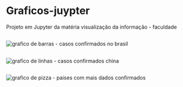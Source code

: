 # Graficos-juypter

Projeto em Jupyter da matéria visualização da informação - faculdade 
##

![grafico de barras - casos confirmados no brasil](https://github.com/victorallves/Graficos-juypter/assets/113953361/fcee3c3d-5aee-441d-82d6-9d62dc49d83a)
##
![grafico de linhas - casos confirmados china](https://github.com/victorallves/Graficos-juypter/assets/113953361/f70a09c9-1e28-43a9-8395-7eb893cfa186)
##
![grafico de pizza - paises com mais dados confirmados](https://github.com/victorallves/Graficos-juypter/assets/113953361/d78a8122-d9f7-4fd5-ab43-0a66052466a6)
